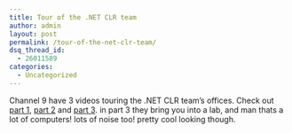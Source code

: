 ```yaml
---
title: Tour of the .NET CLR team
author: admin
layout: post
permalink: /tour-of-the-net-clr-team/
dsq_thread_id:
  - 26011589
categories:
  - Uncategorized
---
```

Channel 9 have 3 videos touring the .NET CLR team&#8217;s offices. Check out [part 1][1], [part 2][2] and [part 3][3]. in part 3 they bring you into a lab, and man thats a lot of computers! lots of noise too! pretty cool looking though.

 [1]: http://channel9.msdn.com/ShowPost.aspx?PostID=29506
 [2]: http://channel9.msdn.com/ShowPost.aspx?PostID=29705
 [3]: http://channel9.msdn.com/ShowPost.aspx?PostID=29846